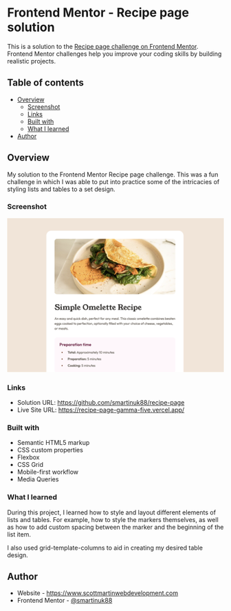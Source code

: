 # Frontend Mentor - Recipe page solution

This is a solution to the [Recipe page challenge on Frontend Mentor](https://www.frontendmentor.io/challenges/recipe-page-KiTsR8QQKm). Frontend Mentor challenges help you improve your coding skills by building realistic projects.

## Table of contents

- [Overview](#overview)
  - [Screenshot](#screenshot)
  - [Links](#links)
  - [Built with](#built-with)
  - [What I learned](#what-i-learned)
- [Author](#author)

## Overview

My solution to the Frontend Mentor Recipe page challenge. This was a fun challenge in which I was able to put into practice some of the intricacies of styling lists and tables to a set design.

### Screenshot

![](assets/images/recipe-screenshot.png)

### Links

- Solution URL: https://github.com/smartinuk88/recipe-page
- Live Site URL: https://recipe-page-gamma-five.vercel.app/

### Built with

- Semantic HTML5 markup
- CSS custom properties
- Flexbox
- CSS Grid
- Mobile-first workflow
- Media Queries

### What I learned

During this project, I learned how to style and layout different elements of lists and tables. For example, how to style the markers themselves, as well as how to add custom spacing between the marker and the beginning of the list item.

I also used grid-template-columns to aid in creating my desired table design.

## Author

- Website - https://www.scottmartinwebdevelopment.com
- Frontend Mentor - [@smartinuk88](https://www.frontendmentor.io/profile/smartinuk88)
